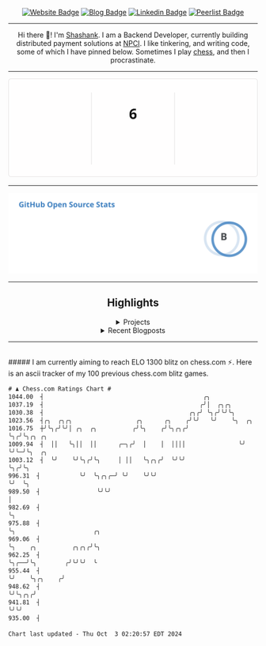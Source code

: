 <div align="center"><p><a href="https://ssnk.in"><img src="https://img.shields.io/badge/-Website-3B7EBF?style=for-the-badge&amp;logo=amp&amp;logoColor=white" alt="Website Badge"></a> <a href="https://hashnode.ssnk.in"><img src="https://img.shields.io/badge/-Blog-3B7EBF?style=for-the-badge&amp;logo=Hashnode&amp;logoColor=white" alt="Blog Badge"></a> <a href="https://linkedin.com/in/shashank-priyadarshi"><img src="https://img.shields.io/badge/-LinkedIn-3B7EBF?style=for-the-badge&amp;logo=Linkedin&amp;logoColor=white" alt="Linkedin Badge"></a> <a href="https://peerlist.io/shasha"><img src="https://img.shields.io/badge/-PeerList-3B7EBF?style=for-the-badge&amp;logo=Peerlist&amp;logoColor=white" alt="Peerlist Badge"/></a></p><hr><p>Hi there 👋! I'm <a href="https://ssnk.in">Shashank</a>. I am a Backend Developer, currently building distributed payment solutions at <a href="https://npci.org.in">NPCI</a>. I like tinkering, and writing code, some of which I have pinned below. Sometimes I play <a href="https://www.chess.com/member/ttefabob">chess</a>, and then I procrastinate.</p><hr><p><img src="./assets/images/streak_stats.svg"/></p><hr><p><img src="./assets/images/open_source_stats.svg"/></p><hr><h2>Highlights</h2><details><summary>Projects</summary><br /><ul><li><a href="https://github.com/shashank-priyadarshi/dice" target="_blank" rel="noopener noreferrer">dice</a> Last Updated : 2024-10-03</li><li><a href="https://github.com/shashank-priyadarshi/doctl" target="_blank" rel="noopener noreferrer">doctl</a> Last Updated : 2024-09-30</li><li><a href="https://github.com/shashank-priyadarshi/upgraded-disco" target="_blank" rel="noopener noreferrer">upgraded-disco</a> Last Updated : 2024-09-30</li><li><a href="https://github.com/shashank-priyadarshi/projects" target="_blank" rel="noopener noreferrer">projects</a> Last Updated : 2024-09-29</li><li><a href="https://github.com/shashank-priyadarshi/utils" target="_blank" rel="noopener noreferrer">utils</a> Last Updated : 2024-09-27</li></ul></details><details><summary>Recent Blogposts</summary><br /><ul><li><a href="https://hashnode.ssnk.in/traffic-light-simulator-in-angular-2023" target="_blank" rel="noopener noreferrer">Traffic Light Simulator in Angular</a> Published : 2023-09-16</li><li><a href="https://hashnode.ssnk.in/oop-in-go-interfaces" target="_blank" rel="noopener noreferrer">OOP in Go: Interfaces</a> Published : 2023-03-04</li><li><a href="https://hashnode.ssnk.in/oop-in-go-structs" target="_blank" rel="noopener noreferrer">OOP in Go: Structs</a> Published : 2023-02-24</li></ul></details><hr></div></br>##### I am currently aiming to reach ELO 1300 blitz on chess.com ⚡. Here is an ascii tracker of my 100 previous chess.com blitz games.
  
  
  ```
# ♟︎ Chess.com Ratings Chart #
 1044.00  ┤                                             ╭╮
 1037.19  ┤                                            ╭╯│  ╭╮╭╮
 1030.38  ┤                                         ╭╮╭╯ ╰╮╭╯╰╯╰╮
 1023.56  ┤╭╮  ╭╮╭╮                  ╭╮      ╭╮    ╭╯╰╯   ╰╯    ╰╮  ╭╮
 1016.75  ┼╯╰╮╭╯╰╯│ ╭╮  ╭╮          ╭╯╰╮    ╭╯╰╮╭╮╭╯             ╰╮╭╯╰╮╭╮ ╭╮
 1009.94  ┤  ││   ╰╮││  ││      ╭─╮╭╯  │    │  ││││               ╰╯  ╰╯╰─╯╰╮  ╭╮
 1003.12  ┤  ╰╯    ╰╯╰╮╭╯╰╮     │ ││   ╰╮╭╮╭╯  ╰╯╰╯                         ╰╮╭╯╰╮
  996.31  ┤           ╰╯  ╰╮╭╮╭─╯ ╰╯    ╰╯╰╯                                 ╰╯  ╰╮
  989.50  ┤                ╰╯╰╯                                                   │
  982.69  ┤                                                                       ╰╮
  975.88  ┤                                                                        ╰╮                      ╭╮
  969.06  ┤                                                                         ╰╮    ╭╮          ╭╮╭╮╭╯╰╮
  962.25  ┤                                                                          ╰╮╭──╯╰╮        ╭╯╰╯╰╯  ╰
  955.44  ┤                                                                           ╰╯    ╰╮╭╮    ╭╯
  948.62  ┤                                                                                  ╰╯╰╮╭╮╭╯
  941.81  ┤                                                                                     ╰╯╰╯
  935.00  ┤

Chart last updated - Thu Oct  3 02:20:57 EDT 2024  
  ```
  
